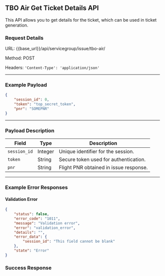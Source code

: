 ## TBO Air Get Ticket Details API

This API allows you to get details for the ticket, which can be used in ticket generation.

### Request Details

URL: {{base_url}}/api/servicegroup/issue/tbo-air/

Method: POST

Headers: `'Content-Type': 'application/json'`

---

### **Example Payload**

```json
{
    "session_id": 0,
    "token": "top_secret_token",
    "pnr": "SOMEPNR"
}
```

---

### **Payload Description**

| **Field**    | **Type** | **Description**                       |
| ------------ | -------- | ------------------------------------- |
| `session_id` | Integer  | Unique identifier for the session.    |
| `token`      | String   | Secure token used for authentication. |
| `pnr`      | String   | Flight PNR obtained in issue response. |

---

### Example Error Responses

#### Validation Error
```json
{
    "status": false,
    "error_code": "1011",
    "message": "Validation error",
    "error": "validation_error",
    "details": "",
    "error_data": {
        "session_id": "This field cannot be blank"
    },
    "state": "Error"
}
```

### Success Response

```json

```
